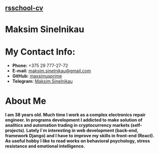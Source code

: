 [rsschool-cv](https://github.com/maxsimusprime/rsschool-cv)
----
# Maksim Sinelnikau
# My Contact Info:
* __Phone:__ +375 29 777-27-72
* __E-mail:__ [maksim.sinelnikau@gmail.com](mailto:maksim.sinelnikau@gmail.com)
* __GitHub:__ [maxsimusprime](https://github.com/maxsimusprime)
* __Telegram:__ [Maksim Sinelnikau](https://t.me/Ox4d6178)
# About Me
#### I am 38 years old. Much time I work as a сomplex electronics repair engineer. In programs development I addicted to make solution of analitics and automation trading in cryptocurrency markets (self-projects). Lately I`m  interesting in web development (back-end, framework Django) and I have to improve my skills in front-end (React). As useful hobby I like to read works on behavioral psychology, stress resistance and emotional intelligence.